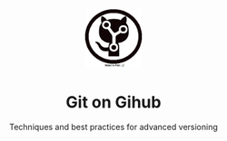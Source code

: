 <p align="center">
    <img src="GitonGit-logo.png" width="100">
</p>
<h1 align="center">Git on Gihub</h1>
<p align="center">Techniques and best practices for advanced versioning</p>
